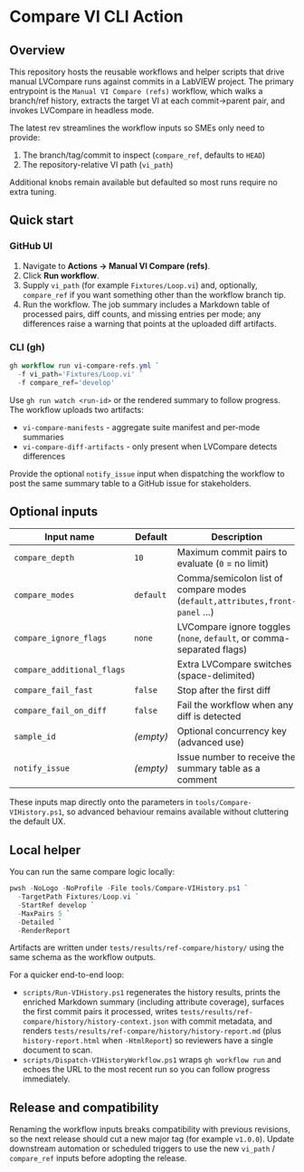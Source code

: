 # Compare VI CLI Action

## Overview

This repository hosts the reusable workflows and helper scripts that drive manual
LVCompare runs against commits in a LabVIEW project. The primary entrypoint is the
`Manual VI Compare (refs)` workflow, which walks a branch/ref history, extracts the
target VI at each commit→parent pair, and invokes LVCompare in headless mode.

The latest rev streamlines the workflow inputs so SMEs only need to provide:

1. The branch/tag/commit to inspect (`compare_ref`, defaults to `HEAD`)
2. The repository-relative VI path (`vi_path`)

Additional knobs remain available but defaulted so most runs require no extra
tuning.

## Quick start

### GitHub UI

1. Navigate to **Actions → Manual VI Compare (refs)**.
2. Click **Run workflow**.
3. Supply `vi_path` (for example `Fixtures/Loop.vi`) and, optionally,
   `compare_ref` if you want something other than the workflow branch tip.
4. Run the workflow. The job summary includes a Markdown table of processed
   pairs, diff counts, and missing entries per mode; any differences raise a
   warning that points at the uploaded diff artifacts.

### CLI (gh)

```powershell
gh workflow run vi-compare-refs.yml `
  -f vi_path='Fixtures/Loop.vi' `
  -f compare_ref='develop'
```

Use `gh run watch <run-id>` or the rendered summary to follow progress. The
workflow uploads two artifacts:

- `vi-compare-manifests` - aggregate suite manifest and per-mode summaries
- `vi-compare-diff-artifacts` - only present when LVCompare detects differences

Provide the optional `notify_issue` input when dispatching the workflow to post
the same summary table to a GitHub issue for stakeholders.

## Optional inputs

| Input name               | Default   | Description                                                                 |
| ------------------------ | --------- | --------------------------------------------------------------------------- |
| `compare_depth`          | `10`      | Maximum commit pairs to evaluate (`0` = no limit)                           |
| `compare_modes`          | `default` | Comma/semicolon list of compare modes (`default,attributes,front-panel` …) |
| `compare_ignore_flags`   | `none`    | LVCompare ignore toggles (`none`, `default`, or comma-separated flags)      |
| `compare_additional_flags` | ` `   | Extra LVCompare switches (space-delimited)                                  |
| `compare_fail_fast`      | `false`   | Stop after the first diff                                                   |
| `compare_fail_on_diff`   | `false`   | Fail the workflow when any diff is detected                                 |
| `sample_id`              | _(empty)_ | Optional concurrency key (advanced use)                                     |
| `notify_issue`           | _(empty)_ | Issue number to receive the summary table as a comment                      |

These inputs map directly onto the parameters in `tools/Compare-VIHistory.ps1`,
so advanced behaviour remains available without cluttering the default UX.

## Local helper

You can run the same compare logic locally:

```powershell
pwsh -NoLogo -NoProfile -File tools/Compare-VIHistory.ps1 `
  -TargetPath Fixtures/Loop.vi `
  -StartRef develop `
  -MaxPairs 5 `
  -Detailed `
  -RenderReport
```

Artifacts are written under `tests/results/ref-compare/history/` using the same
schema as the workflow outputs.

For a quicker end-to-end loop:

- `scripts/Run-VIHistory.ps1` regenerates the history results, prints the
  enriched Markdown summary (including attribute coverage), surfaces the first
  commit pairs it processed, writes
  `tests/results/ref-compare/history/history-context.json` with commit metadata,
  and renders `tests/results/ref-compare/history/history-report.md` (plus
  `history-report.html` when `-HtmlReport`) so reviewers have a single document
  to scan.
- `scripts/Dispatch-VIHistoryWorkflow.ps1` wraps `gh workflow run` and echoes
  the URL to the most recent run so you can follow progress immediately.

## Release and compatibility

Renaming the workflow inputs breaks compatibility with previous revisions, so the
next release should cut a new major tag (for example `v1.0.0`). Update downstream
automation or scheduled triggers to use the new `vi_path` / `compare_ref` inputs
before adopting the release.
